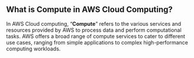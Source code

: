 ## What is Compute in AWS Cloud Computing?
In AWS Cloud computing, “**Compute**” refers to the various services and resources provided by AWS to process data and perform computational tasks. AWS offers a broad range of compute services to cater to different use cases, ranging from simple applications to complex high-performance computing workloads.